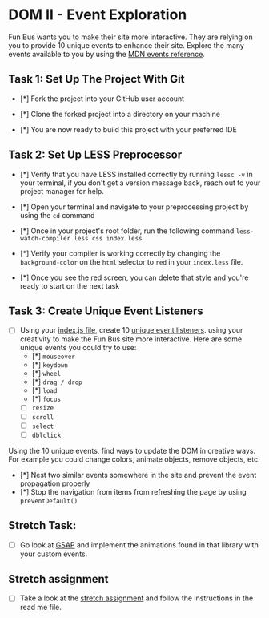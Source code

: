 # DOM II - Event Exploration

  

Fun Bus wants you to make their site more interactive. They are relying on you to provide 10 unique events to enhance their site. Explore the many events available to you by using the [MDN events reference](https://developer.mozilla.org/en-US/docs/Web/Events).

  

## Task 1: Set Up The Project With Git

  

* [*] Fork the project into your GitHub user account

* [*] Clone the forked project into a directory on your machine

* [*] You are now ready to build this project with your preferred IDE

  

## Task 2: Set Up LESS Preprocessor

* [*] Verify that you have LESS installed correctly by running `lessc -v` in your terminal, if you don't get a version message back, reach out to your project manager for help.

* [*] Open your terminal and navigate to your preprocessing project by using the `cd` command

* [*] Once in your project's root folder, run the following command `less-watch-compiler less css index.less`

* [*] Verify your compiler is working correctly by changing the `background-color` on the `html` selector to `red` in your `index.less` file.

* [*] Once you see the red screen, you can delete that style and you're ready to start on the next task

## Task 3: Create Unique Event Listeners

* [ ] Using your [index.js file](js/index.js), create 10 [unique event listeners](https://developer.mozilla.org/en-US/docs/Web/Events). using your creativity to make the Fun Bus site more interactive.  Here are some unique events you could try to use: 
	* [*] `mouseover`
	* [*] `keydown`
	* [*] `wheel`
	* [*] `drag / drop`
	* [*] `load`
	* [*] `focus`
	* [ ] `resize`
	* [ ] `scroll`
	* [ ] `select`
	* [ ] `dblclick`

Using the 10 unique events, find ways to update the DOM in creative ways. For example you could change colors, animate objects, remove objects, etc.

* [*] Nest two similar events somewhere in the site and prevent the event propagation properly
* [*] Stop the navigation from items from refreshing the page by using `preventDefault()`

## Stretch Task:

* [ ] Go look at [GSAP](https://greensock.com/) and implement the animations found in that library with your custom events.

  

## Stretch assignment

* [ ] Take a look at the [stretch assignment](stretch-assignment) and follow the instructions in the read me file.